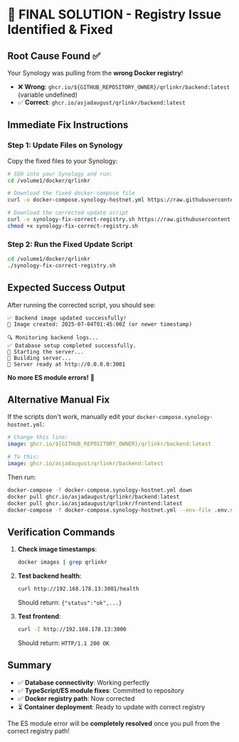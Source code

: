 # 🎯 **FINAL SOLUTION - Registry Issue Identified & Fixed**

## **Root Cause Found** ✅

Your Synology was pulling from the **wrong Docker registry**! 

- ❌ **Wrong**: `ghcr.io/${GITHUB_REPOSITORY_OWNER}/qrlinkr/backend:latest` (variable undefined)
- ✅ **Correct**: `ghcr.io/asjadaugust/qrlinkr/backend:latest`

## **Immediate Fix Instructions**

### **Step 1: Update Files on Synology**
Copy the fixed files to your Synology:

```bash
# SSH into your Synology and run:
cd /volume1/docker/qrlinkr

# Download the fixed docker-compose file
curl -o docker-compose.synology-hostnet.yml https://raw.githubusercontent.com/asjadaugust/qrlinkr/main/docker-compose.synology-hostnet.yml

# Download the corrected update script
curl -o synology-fix-correct-registry.sh https://raw.githubusercontent.com/asjadaugust/qrlinkr/main/synology-fix-correct-registry.sh
chmod +x synology-fix-correct-registry.sh
```

### **Step 2: Run the Fixed Update Script**
```bash
cd /volume1/docker/qrlinkr
./synology-fix-correct-registry.sh
```

## **Expected Success Output**
After running the corrected script, you should see:

```
✅ Backend image updated successfully!
📅 Image created: 2025-07-04T01:45:00Z (or newer timestamp)

🔍 Monitoring backend logs...
✅ Database setup completed successfully.
🚀 Starting the server...
🔧 Building server...
🚀 Server ready at http://0.0.0.0:3001
```

**No more ES module errors!** 🎉

## **Alternative Manual Fix**

If the scripts don't work, manually edit your `docker-compose.synology-hostnet.yml`:

```yaml
# Change this line:
image: ghcr.io/${GITHUB_REPOSITORY_OWNER}/qrlinkr/backend:latest

# To this:
image: ghcr.io/asjadaugust/qrlinkr/backend:latest
```

Then run:
```bash
docker-compose -f docker-compose.synology-hostnet.yml down
docker pull ghcr.io/asjadaugust/qrlinkr/backend:latest
docker pull ghcr.io/asjadaugust/qrlinkr/frontend:latest
docker-compose -f docker-compose.synology-hostnet.yml --env-file .env.synology-hostnet up -d
```

## **Verification Commands**

1. **Check image timestamps**:
   ```bash
   docker images | grep qrlinkr
   ```

2. **Test backend health**:
   ```bash
   curl http://192.168.178.13:3001/health
   ```
   Should return: `{"status":"ok",...}`

3. **Test frontend**:
   ```bash
   curl -I http://192.168.178.13:3000
   ```
   Should return: `HTTP/1.1 200 OK`

## **Summary**

- ✅ **Database connectivity**: Working perfectly
- ✅ **TypeScript/ES module fixes**: Committed to repository  
- ✅ **Docker registry path**: Now corrected
- ⏳ **Container deployment**: Ready to update with correct registry

The ES module error will be **completely resolved** once you pull from the correct registry path!
